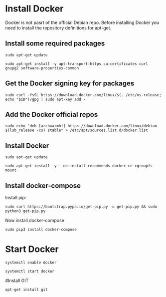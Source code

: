 # Install Docker
Docker is not pasrt of the official Debian repo.  Before installing Docker you need to install the repository definitions for apt-get.

## Install some required packages
```
sudo apt-get update
```
```
sudo apt-get install -y apt-transport-https ca-certificates curl gnupg2 software-properties-common
```
## Get the Docker signing key for packages
```
sudo curl -fsSL https://download.docker.com/linux/$(. /etc/os-release; echo "$ID")/gpg | sudo apt-key add -
```
## Add the Docker official repos
```
sudo echo "deb [arch=armhf] https://download.docker.com/linux/debian $(lsb_release -cs) stable" > /etc/apt/sources.list.d/docker.list
```
## Install Docker
```
sudo apt-get update
```
```
sudo apt-get install -y --no-install-recommends docker-ce cgroupfs-mount
```
## Install docker-compose
Install pip:
```
sudo curl https://bootstrap.pypa.io/get-pip.py -o get-pip.py && sudo python3 get-pip.py
```
Now install docker-compose
```
sudo pip3 install docker-compose
```

# Start Docker
```
systemctl enable docker
```

```
systemctl start docker
```

#Install GIT
```
apt-get install git
```
